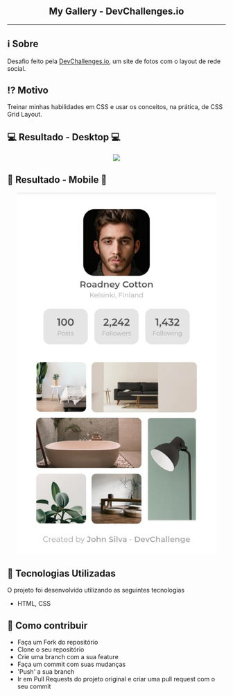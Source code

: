 <h2 align="center">My Gallery - DevChallenges.io</h2>

___


## :information_source: Sobre

Desafio feito pela [DevChallenges.io](https://devchallenges.io), um site de fotos com o layout de rede social.

## :interrobang: Motivo

Treinar minhas habilidades em CSS e usar os conceitos, na prática, de CSS Grid Layout.

## :computer: Resultado - Desktop :computer:

<p align="center">
    <img width="460px" align="center" src="./public/toReadme/mygallery-desktop.gif">
</p>

## :iphone: Resultado - Mobile :iphone:


<p align="center">
    <img width="460px" align="center" src="./public/toReadme/mygallery-mobile.jpeg">
</p>


## :rocket: Tecnologias Utilizadas 

O projeto foi desenvolvido utilizando as seguintes tecnologias

- HTML, CSS 

## :link: Como contribuir 

- Faça um Fork do repositório
- Clone o seu repositório
- Crie uma branch com a sua feature
- Faça um commit com suas mudanças
- 'Push' a sua branch
- Ir em Pull Requests do projeto original e criar uma pull request com o seu commit
